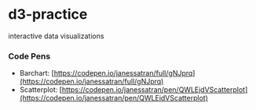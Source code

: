 # d3-practice
interactive data visualizations

### Code Pens
- Barchart: [https://codepen.io/janessatran/full/gNJprq](https://codepen.io/janessatran/full/gNJprq)
- Scatterplot: [https://codepen.io/janessatran/pen/QWLEjdVScatterplot](https://codepen.io/janessatran/pen/QWLEjdVScatterplot)
